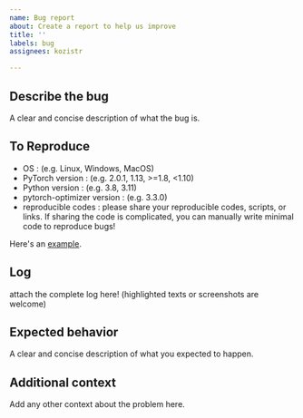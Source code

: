 ```yaml
---
name: Bug report
about: Create a report to help us improve
title: ''
labels: bug
assignees: kozistr

---
```


## Describe the bug

A clear and concise description of what the bug is.

## To Reproduce

* OS : (e.g. Linux, Windows, MacOS)
* PyTorch version : (e.g. 2.0.1, 1.13, >=1.8, <1.10)
* Python version :  (e.g. 3.8, 3.11)
* pytorch-optimizer version : (e.g. 3.3.0)
* reproducible codes : please share your reproducible codes, scripts, or links. If sharing the code is complicated, you can manually write minimal code to reproduce bugs!

Here's an [example](https://github.com/kozistr/pytorch_optimizer/issues/305#issue-2721453417).

## Log

attach the complete log here! (highlighted texts or screenshots are welcome)

## Expected behavior

A clear and concise description of what you expected to happen.

## Additional context

Add any other context about the problem here.
